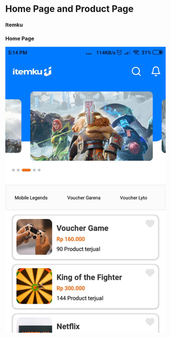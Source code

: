 # Home Page and Product Page

### Itemku

### Home Page

![Screenshot](https://github.com/Abbinizar/itemku/blob/master/assets/screenshot/homepage.jpeg)
